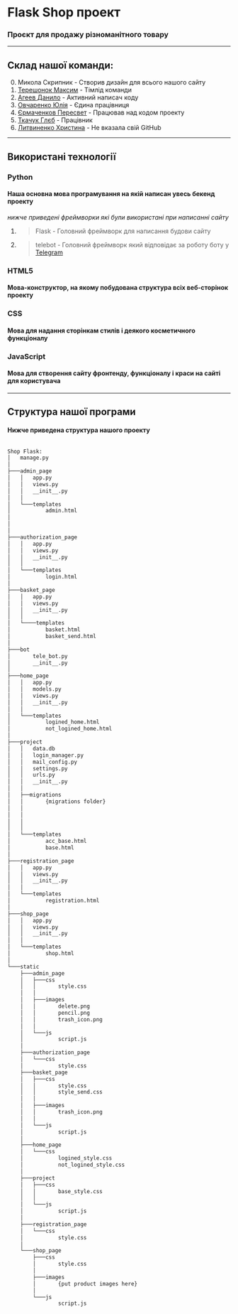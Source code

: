 # Flask Shop проект
### Проєкт для продажу різноманітного товару

---

## Склад нашої команди:
0. Микола Скрипник - Створив дизайн для всього нашого сайту
1. [Терешонок Максим](https://github.com/TereshonokMaksim) - Тімлід команди
2. [Агеев Данило](https://github.com/Ageev-Danilo) - Активний написач коду
3. [Овчаренко Юлія](https://github.com/JuliaOvcarenko) - Єдина працівниця
4. [Єрмаченков Пересвет](https://github.com/PeresvietErmachenkov) - Працював над кодом проекту
5. [Ткачук Глєб](https://github.com/Gleb-Tkachuk) - Працівник
6. [Литвиненко Христина](https://example.com) - Не вказала свій GitHub

---

## Використані технології
### Python 
#### Наша основна мова програмування на якій написан увесь бекенд проекту
_нижче приведені фреймворки які були використані при написанні сайту_
1. >Flask - Головний фреймворк для написання будови сайту
2. >telebot - Головний фреймворк який відповідає за роботу боту у [Telegram](https://telegram.org/)  
### HTML5 
#### Мова-конструктор, на якому побудована структура всіх веб-сторінок проекту
### CSS
#### Мова для надання сторінкам стилів і деякого косметичного функціоналу
### JavaScript
#### Мова для створення сайту фронтенду, функціоналу і краси на сайті для користувача

---

## Структура нашої програми
#### Нижче приведена структура нашого проекту 
```bash

Shop Flask:
│   manage.py
│   
├───admin_page
│   │   app.py
│   │   views.py
│   │   __init__.py
│   │   
│   └───templates
│           admin.html
│         
│   
│
├───authorization_page
│   │   app.py
│   │   views.py
│   │   __init__.py
│   │   
│   └───templates
│           login.html
│   
├───basket_page
│   │   app.py
│   │   views.py
│   │   __init__.py
│   │
│   └────templates
│           basket.html
│           basket_send.html
│   
├───bot
│       tele_bot.py
│       __init__.py
│   
├───home_page
│   │   app.py
│   │   models.py
│   │   views.py
│   │   __init__.py
│   │
│   └───templates
│           logined_home.html
│           not_logined_home.html
│   
├───project
│   │   data.db
│   │   login_manager.py
│   │   mail_config.py
│   │   settings.py
│   │   urls.py
│   │   __init__.py
│   │   
│   ├──migrations
│   │       {migrations folder}
│   │     
│   │    
│   │   
│   │
│   └───templates
│           acc_base.html
│           base.html
│   
├───registration_page
│   │   app.py
│   │   views.py
│   │   __init__.py
│   │
│   └───templates
│           registration.html
│
├───shop_page
│   │   app.py
│   │   views.py
│   │   __init__.py
│   │   
│   └───templates
│           shop.html
│   
└───static
    ├───admin_page
    │   ├───css
    │   │       style.css
    │   │
    │   ├───images
    │   │       delete.png
    │   │       pencil.png
    │   │       trash_icon.png
    │   │
    │   └───js
    │           script.js
    │
    ├───authorization_page
    │   └───css
    │           style.css
    ├───basket_page
    │   ├───css
    │   │       style.css
    │   │       style_send.css
    │   │
    │   ├───images
    │   │       trash_icon.png
    │   │
    │   └───js
    │           script.js
    │
    ├───home_page
    │   └───css
    │           logined_style.css
    │           not_logined_style.css
    │
    ├───project
    │   ├───css
    │   │       base_style.css
    │   │
    │   └───js
    │           script.js
    │
    ├───registration_page
    │   └───css
    │           style.css
    │
    └───shop_page
        ├───css
        │       style.css
        │
        ├───images
        │       {put product images here}
        │
        └───js
                script.js
```
